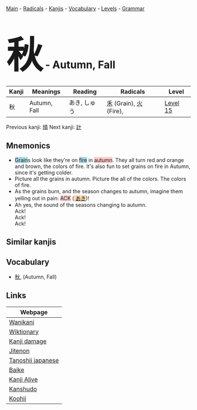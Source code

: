 <style> bigfont {font-size: 100px}</style>
[Main](../README.md) -
[Radicals](../radicals.md) -
[Kanjis](../kanjis.md) -
[Vocabulary](../vocabulary.md) -
[Levels](../levels.md) -
[Grammar](../grammar.md)
# <bigfont> 秋</bigfont> - Autumn, Fall 

| Kanji | Meanings | Reading | Radicals | Level |
| --- | --- | --- | --- | --- |
| 秋 | Autumn, Fall | あき, しゅう | [禾](../radicals/禾.md) (Grain), [火](../radicals/火.md) (Fire),  | [Level 15](../levels/wk_level15.md) |

Previous kanji: [晴](晴.md) Next kanji: [計](計.md) 

## Mnemonics
 * <span style="background-color:#ADD8E6"> Grain</span>s look like they're on <span style="background-color:#ADD8E6"> fire</span> in <span style="background-color:#ffcccb"> autumn</span>. They all turn red and orange and brown, the colors of fire. It's also fun to set grains on fire in Autumn, since it's getting colder.
* Picture all the grains in autumn. Picture the all of the colors. The colors of fire.
* As the grains burn, and the season changes to autumn, imagine them yelling out in pain: <span style="background-color:#ffcccb"> ACK</span> (<span style="background-color:#fed8b1"> [あき](https://jisho.org/search/あき)</span>)!
* Ah yes, the sound of the seasons changing to autumn.<br />Ack!<br />Ack!<br />Ack!


## Similar kanjis
 


## Vocabulary
 * [秋](../vocabulary/秋.md), (Autumn, Fall)



## Links 

| Webpage |
| --- |
| [Wanikani          ](https://www.wanikani.com/kanji/秋) |
| [Wiktionary        ](https://en.wiktionary.org/wiki/秋) |
| [Kanji damage      ](http://www.kanjidamage.com/kanji/search?utf8=✓&q=秋) |
| [Jitenon           ](https://jitenon.com/kanji/秋) |
| [Tanoshii japanese ](https://www.tanoshiijapanese.com/dictionary/kanji.cfm?k=秋) |
| [Baike             ](https://baike.baidu.com/item/秋) |
| [Kanji Alive       ](https://app.kanjialive.com/秋) |
| [Kanshudo          ](https://www.kanshudo.com/searchmn?q=秋) |
| [Koohii            ](https://kanji.koohii.com/study/kanji/秋) |
